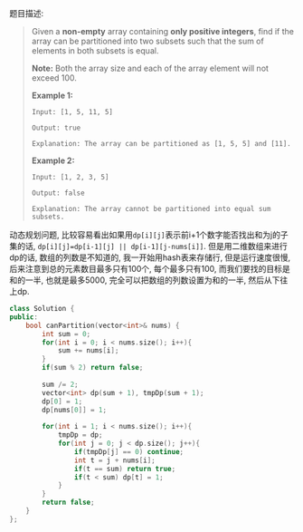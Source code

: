 题目描述:

> Given a **non-empty** array containing **only positive integers**, find if the array can be partitioned into two subsets such that the sum of elements in both subsets is equal.
>
> **Note:**
> Both the array size and each of the array element will not exceed 100.
>
> **Example 1:**
>
> ```
> Input: [1, 5, 11, 5]
>
> Output: true
>
> Explanation: The array can be partitioned as [1, 5, 5] and [11].
>
> ```
>
> **Example 2:**
>
> ```
> Input: [1, 2, 3, 5]
>
> Output: false
>
> Explanation: The array cannot be partitioned into equal sum subsets.
> ```

动态规划问题, 比较容易看出如果用`dp[i][j]`表示前i+1个数字能否找出和为j的子集的话, `dp[i][j]=dp[i-1][j] || dp[i-1][j-nums[i]]`. 但是用二维数组来进行dp的话, 数组的列数是不知道的, 我一开始用hash表来存储行, 但是运行速度很慢, 后来注意到总的元素数目最多只有100个, 每个最多只有100, 而我们要找的目标是和的一半, 也就是最多5000, 完全可以把数组的列数设置为和的一半, 然后从下往上dp.

```c++
class Solution {
public:
    bool canPartition(vector<int>& nums) {
        int sum = 0;
        for(int i = 0; i < nums.size(); i++){
            sum += nums[i];
        }
        if(sum % 2) return false;
        
        sum /= 2;
        vector<int> dp(sum + 1), tmpDp(sum + 1);
        dp[0] = 1;
        dp[nums[0]] = 1;
        
        for(int i = 1; i < nums.size(); i++){
            tmpDp = dp;
            for(int j = 0; j < dp.size(); j++){
                if(tmpDp[j] == 0) continue;
                int t = j + nums[i];
                if(t == sum) return true;
                if(t < sum) dp[t] = 1;
            }
        }
        return false;
    }
};
```

